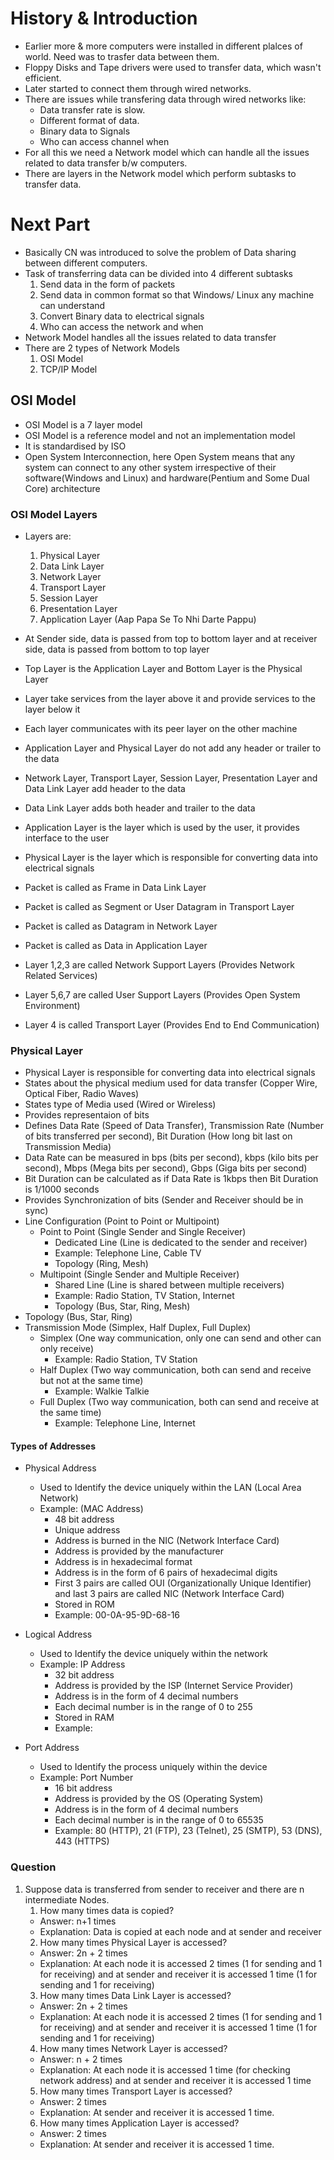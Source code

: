 # History & Introduction
- Earlier more & more computers were installed in different plalces of world. Need was to trasfer data between them.
- Floppy Disks and Tape drivers were used to transfer data, which wasn't efficient.
- Later started to connect them through wired networks.
- There are issues while transfering data through wired networks like:
  - Data transfer rate is slow.
  - Different format of data.
  - Binary data to Signals
  - Who can access channel when
- For all this we need a Network model which can handle all the issues related to data transfer b/w computers.
- There are layers in the Network model which perform subtasks to transfer data.

# Next Part
- Basically CN was introduced to solve the problem of Data sharing between different computers.
- Task of transferring data can be divided into 4 different subtasks
    1. Send data in the form of packets
    2. Send data in common format so that Windows/ Linux any machine can understand
    3. Convert Binary data to electrical signals
    4. Who can access the network and when
- Network Model handles all the issues related to data transfer
- There are 2 types of Network Models
    1. OSI Model
    2. TCP/IP Model

## OSI Model
- OSI Model is a 7 layer model
- OSI Model is a reference model and not an implementation model
- It is standardised by ISO
- Open System Interconnection, here Open System means that any system can connect to any other system irrespective of their software(Windows and Linux) and hardware(Pentium and Some Dual Core) architecture

### OSI Model Layers
- Layers are:
    1. Physical Layer
    2. Data Link Layer
    3. Network Layer
    4. Transport Layer
    5. Session Layer
    6. Presentation Layer
    7. Application Layer
(Aap Papa Se To Nhi Darte Pappu)

- At Sender side, data is passed from top to bottom layer and at receiver side, data is passed from bottom to top layer
- Top Layer is the Application Layer and Bottom Layer is the Physical Layer
- Layer take services from the layer above it and provide services to the layer below it
- Each layer communicates with its peer layer on the other machine
- Application Layer and Physical Layer do not add any header or trailer to the data
- Network Layer, Transport Layer, Session Layer, Presentation Layer and Data Link Layer add header to the data
- Data Link Layer adds both header and trailer to the data
- Application Layer is the layer which is used by the user, it provides interface to the user
- Physical Layer is the layer which is responsible for converting data into electrical signals

- Packet is called as Frame in Data Link Layer
- Packet is called as Segment or User Datagram in Transport Layer
- Packet is called as Datagram in Network Layer
- Packet is called as Data in Application Layer

- Layer 1,2,3 are called Network Support Layers (Provides Network Related Services)
- Layer 5,6,7 are called User Support Layers (Provides Open System Environment)
- Layer 4 is called Transport Layer (Provides End to End Communication)

### Physical Layer

- Physical Layer is responsible for converting data into electrical signals
- States about the physical medium used for data transfer (Copper Wire, Optical Fiber, Radio Waves)
- States type of Media used (Wired or Wireless)
- Provides representaion of bits
- Defines Data Rate (Speed of Data Transfer), Transmission Rate (Number of bits transferred per second), Bit Duration (How long bit last on Transmission Media)
- Data Rate can be measured in bps (bits per second), kbps (kilo bits per second), Mbps (Mega bits per second), Gbps (Giga bits per second)
- Bit Duration can be calculated as if Data Rate is 1kbps then Bit Duration is 1/1000 seconds
- Provides Synchronization of bits (Sender and Receiver should be in sync)
- Line Configuration (Point to Point or Multipoint)
    - Point to Point (Single Sender and Single Receiver)
        - Dedicated Line (Line is dedicated to the sender and receiver)
        - Example: Telephone Line, Cable TV
        - Topology (Ring, Mesh)
    - Multipoint (Single Sender and Multiple Receiver)
        - Shared Line (Line is shared between multiple receivers)
        - Example: Radio Station, TV Station, Internet
        - Topology (Bus, Star, Ring, Mesh)
- Topology (Bus, Star, Ring)
- Transmission Mode (Simplex, Half Duplex, Full Duplex)
    - Simplex (One way communication, only one can send and other can only receive)
        - Example: Radio Station, TV Station
    - Half Duplex (Two way communication, both can send and receive but not at the same time)
        - Example: Walkie Talkie
    - Full Duplex (Two way communication, both can send and receive at the same time)
        - Example: Telephone Line, Internet

#### Types of Addresses

- Physical Address 
    - Used to Identify the device uniquely within the LAN (Local Area Network)
    - Example: (MAC Address)
        - 48 bit address
        - Unique address
        - Address is burned in the NIC (Network Interface Card)
        - Address is provided by the manufacturer
        - Address is in hexadecimal format
        - Address is in the form of 6 pairs of hexadecimal digits
        - First 3 pairs are called OUI (Organizationally Unique Identifier) and last 3 pairs are called NIC (Network Interface Card)
        - Stored in ROM
        - Example: 00-0A-95-9D-68-16

- Logical Address
    - Used to Identify the device uniquely within the network
    - Example: IP Address
        - 32 bit address
        - Address is provided by the ISP (Internet Service Provider)
        - Address is in the form of 4 decimal numbers
        - Each decimal number is in the range of 0 to 255
        - Stored in RAM
        - Example:

- Port Address
    - Used to Identify the process uniquely within the device
    - Example: Port Number
        - 16 bit address
        - Address is provided by the OS (Operating System)
        - Address is in the form of 4 decimal numbers
        - Each decimal number is in the range of 0 to 65535
        - Example: 80 (HTTP), 21 (FTP), 23 (Telnet), 25 (SMTP), 53 (DNS), 443 (HTTPS)

### Question

1. Suppose data is transferred from sender to receiver and there are n intermediate Nodes. 
    1. How many times data is copied?
    - Answer: n+1 times
    - Explanation: Data is copied at each node and at sender and receiver
    2. How many times Physical Layer is accessed?
    - Answer: 2n + 2 times
    - Explanation:  At each node it is accessed 2 times (1 for sending and 1 for receiving) and at sender and receiver it is accessed 1 time (1 for sending and 1 for receiving)
    3. How many times Data Link Layer is accessed?
    - Answer: 2n + 2 times
    - Explanation:  At each node it is accessed 2 times (1 for sending and 1 for receiving) and at sender and receiver it is accessed 1 time (1 for sending and 1 for receiving)
    4. How many times Network Layer is accessed?
    - Answer: n + 2 times
    - Explanation:  At each node it is accessed 1 time (for checking network address) and at sender and receiver it is accessed 1 time
    5. How many times Transport Layer is accessed?
    - Answer: 2 times
    - Explanation:  At sender and receiver it is accessed 1 time.
    6. How many times Application Layer is accessed?
    - Answer: 2 times
    - Explanation:  At sender and receiver it is accessed 1 time.
